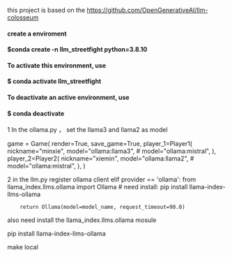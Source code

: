 this project is based on the https://github.com/OpenGenerativeAI/llm-colosseum


#### create a enviroment
#### $conda create -n  llm_streetfight python=3.8.10
#### To activate this environment, use
####     $ conda activate llm_streetfight
#### To deactivate an active environment, use
####     $ conda deactivate

1   In the ollama.py ， set the llama3 and llama2 as model

game = Game(
        render=True,
        save_game=True,
        player_1=Player1(
            nickname="minxie",
            model="ollama:llama3",
            # model="ollama:mistral",
        ),
        player_2=Player2(
            nickname="xiemin",
            model="ollama:llama2",
            # model="ollama:mistral",
        ),
    )


2 in the llm.py register ollama client
 elif provider == 'ollama':
        from llama_index.llms.ollama import Ollama # need install: pip install llama-index-llms-ollama
    
        return Ollama(model=model_name, request_timeout=90.0)

also need install the llama_index.llms.ollama mosule

pip install llama-index-llms-ollama

make local


